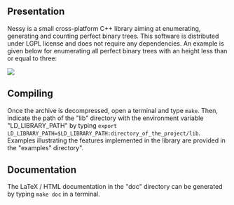 Presentation
------------
Nessy is a small cross-platform C++ library aiming at enumerating, generating and counting perfect binary trees. This software is distributed under LGPL license and does not require any dependencies. An example is given below for enumerating all perfect binary trees with an height less than or equal to three:

![](https://i.ibb.co/jvzgBk7/foobar.png)

Compiling
---------
Once the archive is decompressed, open a terminal and type `make`. Then, indicate the path of the "lib" directory with the environment variable "LD_LIBRARY_PATH" by typing `export LD_LIBRARY_PATH=$LD_LIBRARY_PATH:directory_of_the_project/lib`. Examples illustrating the features implemented in the library are provided in the "examples" directory".

Documentation
-------------
The LaTeX / HTML documentation in the "doc" directory can be generated by typing `make doc` in a terminal.
